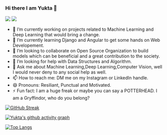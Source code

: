 ### Hi there I am Yukta 👋
![](https://img.shields.io/badge/MOOD-FOCUSED-informational?style=flat&logo=&logoColor=white&color=2bbc8a)    ![](https://camo.githubusercontent.com/f1059f8ad6f35ba5ad47d1f745939edf206e2c228036c6cbce124678abdd2d01/68747470733a2f2f6b6f6d617265762e636f6d2f67687076632f3f757365726e616d653d536d6565744d6568746126636f6c6f723d626c756576696f6c6574)

- 🔭 I’m currently working on projects related to Machine Learning and Deep Learning that would bring a change.
- 🌱 I’m currently learning Django and Angular to get some hands on Web Developement.
- 👯 I’m looking to collaborate on Open Source Organization to build models which can be beneficial and a great contribution to the society.
- 🤔 I’m looking for help with Data Structures and Algorithm.
- 💬 Ask me about Machine Learning,Deep Learning,Computer Vision, well I would never deny to any social help as well.
- 📫 How to reach me: DM me on my Instagram or LinkedIn handle.
- 😄 Pronouns: Resiliant, Punctual and Motivated.
- ⚡ Fun fact: I am a huge freak or maybe you can say a POTTERHEAD. I am a Gryffindor, who do you belong?

[![GitHub Streak](https://github-readme-streak-stats.herokuapp.com/?user=Yukta30&theme=dark)](https://git.io/streak-stats)

[![Yukta's github activity graph](https://activity-graph.herokuapp.com/graph?username=Yukta30&theme=react-dark)](https://github.com/Yukta30/github-readme-activity-graph)





[![Top Langs](https://github-readme-stats.vercel.app/api/top-langs/?username=Yukta30)](https://github.com/Yukta30/github-readme-stats)

